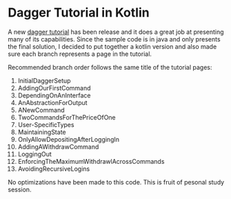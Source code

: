# Dagger Tutorial in Kotlin

A new [dagger tutorial](https://dagger.dev/tutorial/) has been release and it does a great job at presenting many of its capabilities. Since the sample code is in java and only presents the final solution, I decided to put together a kotlin version and also made sure each branch represents a page in the tutorial.

Recommended branch order follows the same title of the tutorial pages:
1. InitialDaggerSetup
2. AddingOurFirstCommand
3. DependingOnAnInterface
4. AnAbstractionForOutput
5. ANewCommand
6. TwoCommandsForThePriceOfOne
7. User-SpecificTypes
8. MaintainingState
9. OnlyAllowDepositingAfterLoggingIn
10. AddingAWithdrawCommand
11. LoggingOut
12. EnforcingTheMaximumWithdrawlAcrossCommands
13. AvoidingRecursiveLogins

No optimizations have been made to this code. This is fruit of pesonal study session.
